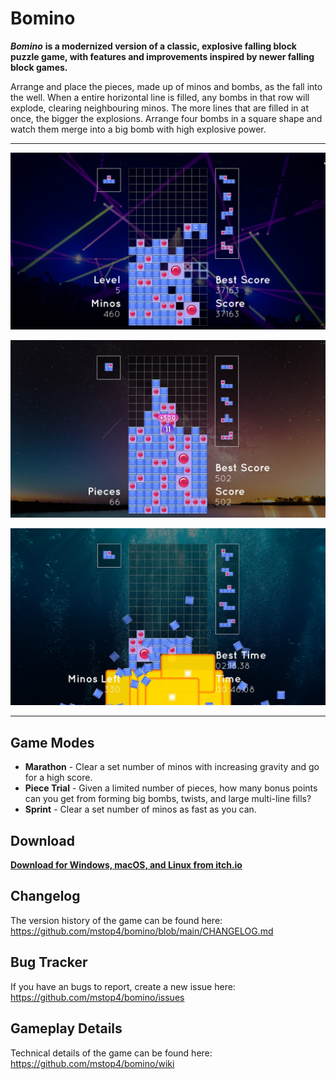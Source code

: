 # Bomino

***Bomino*** **is a modernized version of a classic, explosive falling block puzzle game, with features and improvements inspired by newer falling block games.**

Arrange and place the pieces, made up of minos and bombs, as the fall into the well. When a entire horizontal line is filled, any bombs in that row will explode, clearing neighbouring minos. The more lines that are filled in at once, the bigger the explosions. Arrange four bombs in a square shape and watch them merge into a big bomb with high explosive power.

---

![Marathon](https://raw.githubusercontent.com/mstop4/bomino/main/img/bomino_AQC0ggVY5H.png "Marathon")

![Piece Trial](https://raw.githubusercontent.com/mstop4/bomino/main/img/bomino_TUoyiUbvNy.jpg "Piece Trial")

![Sprint](https://raw.githubusercontent.com/mstop4/bomino/main/img/bomino_IG4xQ1Tbub.jpg "Sprint")

---

## Game Modes
- **Marathon** - Clear a set number of minos with increasing gravity and go for a high score.
- **Piece Trial** - Given a limited number of pieces, how many bonus points can you get from forming big bombs, twists, and large multi-line fills?
- **Sprint** - Clear a set number of minos as fast as you can.

## Download

**[Download for Windows, macOS, and Linux from itch.io](https://quadolorgames.itch.io/bomino)**

## Changelog

The version history of the game can be found here: https://github.com/mstop4/bomino/blob/main/CHANGELOG.md

## Bug Tracker
If you have an bugs to report, create a new issue here: https://github.com/mstop4/bomino/issues

## Gameplay Details
Technical details of the game can be found here: https://github.com/mstop4/bomino/wiki
